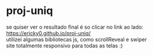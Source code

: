 # proj-uniq

se quiser ver o resultado final é so clicar no link ao lado:
https://ericky0.github.io/proj-uniq/ <br>
utilizei algumas bibliotecas js, como scrollReveal e swiper <br>
site totalmente responsivo para todas as telas :)

